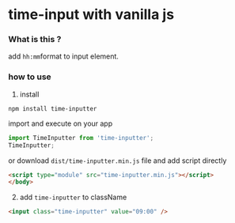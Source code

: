 # time-input with vanilla js

### What is this ?

add `hh:mm`format to input element.

### how to use

1. install

```
npm install time-inputter
```

import and execute on your app

```js
import TimeInputter from 'time-inputter';
TimeInputter;
```

or download `dist/time-inputter.min.js` file and add script directly

```html
<script type="module" src="time-inputter.min.js"></script>
</body>
```

2. add `time-inputter` to className

```html
<input class="time-inputter" value="09:00" />
```
